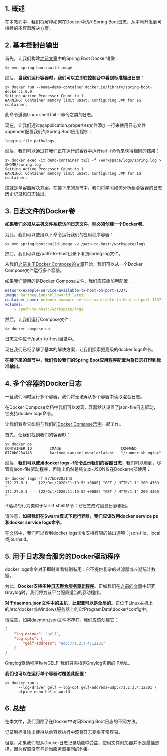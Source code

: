 ## 1. 概述

在本教程中，我们将解释如何在Docker中访问Spring Boot日志，从本地开发到可持续的多容器解决方案。

## 2. 基本控制台输出

首先，让我们构建[之前文章](https://www.baeldung.com/spring-boot-docker-images)中的Spring Boot Docker镜像：

```shell
$> mvn spring-boot:build-image
```

然后，**当我们运行容器时，我们可以立即在控制台中看到标准输出日志**：

```shell
$> docker run --name=demo-container docker.io/library/spring-boot-docker:1.0.0
Setting Active Processor Count to 1
WARNING: Container memory limit unset. Configuring JVM for 1G container.
```

此命令遵循Linux shell tail -f命令之类的日志。

现在，让我们通过向application.properties文件添加一行来使用日志文件appender配置我们的Spring Boot应用程序：

```properties
logging.file.path=logs
```

然后，我们可以通过在我们正在运行的容器中运行tail -f命令来获得相同的结果：

```shell
$> docker exec -it demo-container tail -f /workspace/logs/spring.log > $HOME/spring.log
Setting Active Processor Count to 1
WARNING: Container memory limit unset. Configuring JVM for 1G container.
```

这就是单容器解决方案。在接下来的章节中，我们将学习如何分析组合容器的日志历史记录和日志输出。

## 3. 日志文件的Docker卷

**如果我们必须从主机文件系统访问日志文件，则必须创建一个Docker卷**。

为此，我们可以使用以下命令运行我们的应用程序容器：

```shell
$> mvn spring-boot:build-image -v /path-to-host:/workspace/logs
```

然后，我们可以在/path-to-host目录下看到spring.log文件。

从我们[之前关于Docker Compose的文章](https://www.baeldung.com/docker-compose)开始，我们可以从一个Docker Compose文件运行多个容器。

如果我们使用的是Docker Compose文件，我们应该添加卷配置：

```yaml
network-example-service-available-to-host-on-port-1337:
image: karthequian/helloworld:latest
container_name: network-example-service-available-to-host-on-port-1337
volumes:
    - /path-to-host:/workspace/logs
```

然后，让我们运行Compose文件：

```shell
$> docker-compose up
```

日志文件位于/path-to-host目录中。

现在我们已经了解了基本的解决方案，让我们探索更高级的docker logs命令。

**在接下来的章节中，我们假设我们的Spring Boot应用程序配置为将日志打印到标准输出**。

## 4. 多个容器的Docker日志

一旦我们同时运行多个容器，我们将无法再从多个容器中读取混合日志。

在Docker Compose文档中我们可以发现，容器默认设置了json-file日志驱动，它支持docker logs命令。

让我们看看它如何与我们的[Docker Compose示例](https://www.baeldung.com/docker-compose)一起工作。

首先，让我们找到我们的容器ID：

```shell
$> docker ps
CONTAINER ID        IMAGE                           COMMAND                  
877bb028a143        karthequian/helloworld:latest   "/runner.sh nginx"           
```

然后，**我们可以使用docker logs -f命令显示我们的容器日志**。我们可以看到，尽管有json-file驱动程序，但输出仍然是纯文本-JSON仅在Docker内部使用：

```shell
$> docker logs -f 877bb028a143
172.27.0.1 - - [22/Oct/2020:11:19:52 +0000] "GET / HTTP/1.1" 200 4369 "
172.27.0.1 - - [22/Oct/2020:11:19:52 +0000] "GET / HTTP/1.1" 200 4369 "
```

-f选项的行为类似于tail -f shell命令：它在生成时回显日志输出。

请注意，**如果我们在Swarm模式下运行容器，我们应该改用docker service ps和docker service logs命令**。

在[文档](https://docs.docker.com/config/containers/logging/configure/#limitations-of-logging-drivers)中，我们可以看到docker logs命令支持有限的输出选项：json-file、local或journald。

## 5. 用于日志聚合服务的Docker驱动程序

docker logs命令对于即时查看特别有用：它不提供复杂的过滤器或长期统计数据。

为此，**Docker支持多种[日志聚合服务驱动程序](https://docs.docker.com/config/containers/logging/configure/#supported-logging-drivers)**。正如我们在[之前的文章](https://www.baeldung.com/graylog-with-spring-boot)中研究Graylog时，我们将为该平台配置适当的驱动程序。

**对于daemon.json文件中的主机，此配置可以是全局的**。它位于Linux主机上的/etc/docker或Windows服务器上的C:\ProgramData\docker\config中。

请注意，如果daemon.json文件不存在，我们应该创建它：

```json
{
    "log-driver": "gelf",
    "log-opts": {
        "gelf-address": "udp://1.2.3.4:12201"
    }
}
```

Graylog驱动程序称为GELF-我们只需指定Graylog实例的IP地址。

**我们也可以在运行单个容器时覆盖此配置**：

```shell
$> docker run \
      --log-driver gelf –-log-opt gelf-address=udp://1.2.3.4:12201 \
      alpine echo hello world
```

## 6. 总结

在本文中，我们回顾了在Docker中访问Spring Boot日志的不同方法。

记录到标准输出使得从单容器执行中观察日志变得非常容易。

但是，如果我们想从Docker日志记录功能中受益，使用文件附加器并不是最佳选择，因为容器没有与适当服务器相同的约束。